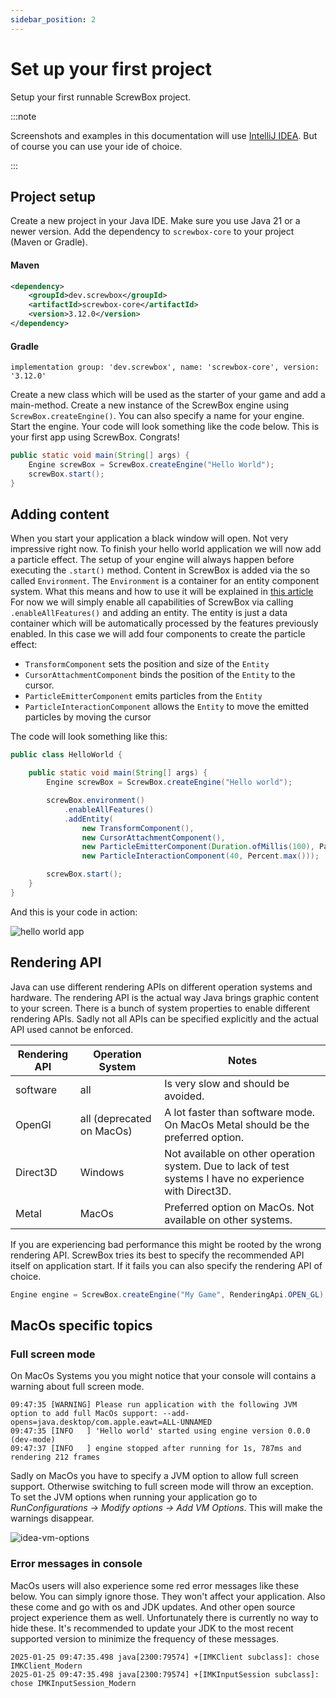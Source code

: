 ```yaml
---
sidebar_position: 2
---
```


# Set up your first project

Setup your first runnable ScrewBox project.

:::note

Screenshots and examples in this documentation will use [IntelliJ IDEA](https://www.jetbrains.com/idea/).
But of course you can use your ide of choice.

:::

## Project setup

Create a new project in your Java IDE.
Make sure you use Java 21 or a newer version.
Add the dependency to `screwbox-core` to your project (Maven or Gradle).

#### Maven

``` xml
<dependency>
    <groupId>dev.screwbox</groupId>
    <artifactId>screwbox-core</artifactId>
    <version>3.12.0</version>
</dependency>
```

#### Gradle

```
implementation group: 'dev.screwbox', name: 'screwbox-core', version: '3.12.0'
```

Create a new class which will be used as the starter of your game and add a main-method.
Create a new instance of the ScrewBox engine using `ScrewBox.createEngine()`.
You can also specify a name for your engine.
Start the engine.
Your code will look something like the code below.
This is your first app using ScrewBox. Congrats!

``` java title="HelloWorld.java"
public static void main(String[] args) {
    Engine screwBox = ScrewBox.createEngine("Hello World");
    screwBox.start();
}
```

## Adding content

When you start your application a black window will open.
Not very impressive right now.
To finish your hello world application we will now add a particle effect.
The setup of your engine will always happen before executing the `.start()` method.
Content in ScrewBox is added via the so called `Environment`.
The `Environment` is a container for an entity component system.
What this means and how to use it will be explained in [this article](../ecs.md)
For now we will simply enable all capabilities of ScrewBox via calling `.enableAllFeatures()` and adding an entity.
The entity is just a data container which will be automatically processed by the features previously enabled.
In this case we will add four components to create the particle effect:

- `TransformComponent` sets the position and size of the `Entity`
- `CursorAttachmentComponent` binds the position of the `Entity` to the cursor.
- `ParticleEmitterComponent` emits particles from the `Entity`
- `ParticleInteractionComponent` allows the `Entity` to move the emitted particles by moving the cursor

The code will look something like this:

``` java
public class HelloWorld {

    public static void main(String[] args) {
        Engine screwBox = ScrewBox.createEngine("Hello world");

        screwBox.environment()
            .enableAllFeatures()
            .addEntity(
                new TransformComponent(),
                new CursorAttachmentComponent(),
                new ParticleEmitterComponent(Duration.ofMillis(100), ParticlesBundle.CONFETTI),
                new ParticleInteractionComponent(40, Percent.max()));

        screwBox.start();
    }
}
```

And this is your code in action:

![hello world app](hello-world.png)

## Rendering API

Java can use different rendering APIs on different operation systems and hardware.
The rendering API is the actual way Java brings graphic content to your screen.
There is a bunch of system properties to enable different rendering APIs.
Sadly not all APIs can be specified explicitly and the actual API used cannot be enforced.

| Rendering API | Operation System          | Notes                                                                                                    |
|---------------|---------------------------|----------------------------------------------------------------------------------------------------------|
| software      | all                       | Is very slow and should be avoided.                                                                      |
| OpenGl        | all (deprecated on MacOs) | A lot faster than software mode. On MacOs Metal should be the preferred option.                          |
| Direct3D      | Windows                   | Not available on other operation system. Due to lack of test systems I have no experience with Direct3D. |
| Metal         | MacOs                     | Preferred option on MacOs. Not available on other systems.                                               |

If you are experiencing bad performance this might be rooted by the wrong rendering API.
ScrewBox tries its best to specify the recommended API itself on application start.
If it fails you can also specify the rendering API of choice.

```java
Engine engine = ScrewBox.createEngine("My Game", RenderingApi.OPEN_GL);
```

## MacOs specific topics

### Full screen mode

On MacOs Systems you you might notice that your console will contains a warning about full screen mode.

``` text
09:47:35 [WARNING] Please run application with the following JVM option to add full MacOs support: --add-opens=java.desktop/com.apple.eawt=ALL-UNNAMED
09:47:35 [INFO   ] 'Hello world' started using engine version 0.0.0 (dev-mode)
09:47:37 [INFO   ] engine stopped after running for 1s, 787ms and rendering 212 frames
```

Sadly on MacOs you have to specify a JVM option to allow full screen support.
Otherwise switching to full screen mode will throw an exception.
To set the JVM options when running your application go to *RunConfigurations → Modify options → Add VM Options*.
This will make the warnings disappear.

![idea-vm-options](vm-options.png)

### Error messages in console

MacOs users will also experience some red error messages like these below.
You can simply ignore those.
They won't affect your application.
Also these come and go with os and JDK updates.
And other open source project experience them as well.
Unfortunately there is currently no way to hide these.
It's recommended to update your JDK to the most recent supported version to minimize the frequency of these messages.

``` text
2025-01-25 09:47:35.498 java[2300:79574] +[IMKClient subclass]: chose IMKClient_Modern
2025-01-25 09:47:35.498 java[2300:79574] +[IMKInputSession subclass]: chose IMKInputSession_Modern
```